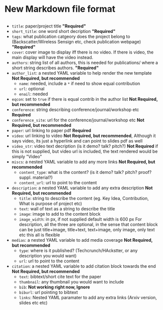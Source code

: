 # New Markdown file format

##

* ```title```: paper/project title **"Required"**
* ```short_title```: one word short decription **"Required"**
* ```tags```: what publication catgeory does the project belong to (Backscatter/Wireless Sensign etc, check publication webpage) **"Required"**
* ```cover```: cover image to display iff there is no video. If there is video, the main display will have the video instead.
* ```authors```: string list of all authors, this is needed for publications/ where a short string describes authors. **"Required"**
* ```author_list```: a nested YAML variable to help render the new template **Not Required, but recommended**
  - ```name```: needed, include a ```*``` if need to show equal contribution
  - ```url```: optional
  - ```enail```: needed
* ```eqcon```: set to ```true``` if there is equal contrib in the author list **Not Required, but recommended**
* ```conference```: string describing conference/journal/workshop etc **Required**
* ```conference_site```: url for the conference/journal/workshop etc **Not Required, but recommended**
* ```paper```: url linking to paper pdf **Required**
* ```video```: url linking to video **Not Required, but recommended**, Although it says video, its just a hyperlink and can point to slides pdf as well
* ```video_str```: video text decription (is it demo? talk? pitch?) **Not Required** if this is not supplied, but video url is included, the text rendered would be simply "Video"
* ```miscs```: a nested YAML variable to add any more links  **Not Required, but recommended**
  -  ```content_type```: what is the content? (is it demo? talk? pitch? proof? suppl. material?)
  - ```content_url```: url to point to the content
* ```description```: a nested YAML variable to add any extra description  **Not Required, but recommended**
  - ```title```: string to describe the content (eg. Key Idea, Contribution, What is purpose of project etc)
  - ```text```: wall of text as a string to describe the title
  - ```image```: image to add to the content block
  - ```image_width```: in px, if not supplied default width is 600 px
For description, all the three are optional, in the sense that content block can be just title+image, title+text, text+image, only image, only text etc this all is flexible
* ```medias```: a nested YAML variable to add media coverage **Not Required, but recommended**
  -  ```type```: where is it published? (Techcrunch/HAckstter, or any description you would want)
  - ```url```: url to point to the content
* ```citation```: a nested YAML variable to add citation block towards the end **Not Required, but recommended**
  - ```text```: bibtext/short cite text for the paper
  - ```thumbnail```: any thumbnail you would want to include
  - ```bib```: **Not working right now, Ignore**
  - ```biburl```: url pointing to bibtext
  - ```links```: Nested YAML paramater to add any extra links (Arxiv version, slides etc etc)


